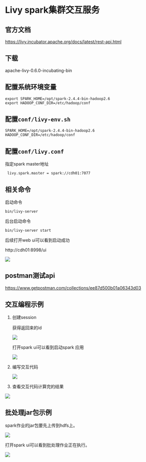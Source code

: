 # Livy spark集群交互服务

## 官方文档

https://livy.incubator.apache.org/docs/latest/rest-api.html



## 下载

apache-livy-0.6.0-incubating-bin



## 配置系统环境变量

```
export SPARK_HOME=/opt/spark-2.4.4-bin-hadoop2.6
export HADOOP_CONF_DIR=/etc/hadoop/conf
```



## 配置`conf/livy-env.sh`

```
SPARK_HOME=/opt/spark-2.4.4-bin-hadoop2.6
HADOOP_CONF_DIR=/etc/hadoop/conf
```



## 配置`conf/livy.conf`

指定spark  master地址

````
 livy.spark.master = spark://cdh01:7077
````



## 相关命令

启动命令

```
bin/livy-server
```

后台启动命令

```
bin/livy-server start
```

后续打开web ui可以看到启动成功

http://cdh01:8998/ui

![](https://i.loli.net/2019/10/09/qBF5EH8T7GbrKQ4.png)



## postman测试api

https://www.getpostman.com/collections/ee87d500b01a06343d03



## 交互编程示例

1. 创建session

   获得返回来的id

   ![](https://i.loli.net/2019/10/09/DsBJOFmd9u2LElo.png)

   

   打开spark ui可以看到启动spark 应用

   ![](https://i.loli.net/2019/10/09/DnRY9iBVO8Ga3h7.png)

2. 编写交互代码

   ![](https://i.loli.net/2019/10/09/HbFzGuVdfDwJeiE.png)

3. 查看交互代码计算完的结果

![](https://i.loli.net/2019/10/09/GrYL86IxHhyTbjU.png)

## 批处理jar包示例

spark作业的jar包要先上传到hdfs上。



![](https://i.loli.net/2019/10/09/HvocU4OID5dFkZ3.png)

打开spark ui可以看到批处理作业正在执行。

![](https://i.loli.net/2019/10/09/cGHO8W1NSKRAZeX.png)
